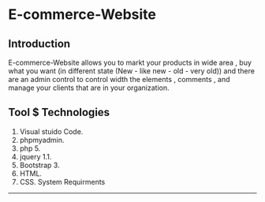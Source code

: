 # E-commerce-Website
Introduction 
------------
E-commerce-Website allows you to markt your products in wide area , buy what you want (in different state (New - like new - old - very old)) and there are an admin control to control width the elements , comments , and manage your clients that are in your organization.

Tool $ Technologies
-------------------
1. Visual stuido Code.
2. phpmyadmin.
3. php 5.
4. jquery 1.1.
5. Bootstrap 3.
6. HTML.
7. CSS.
System Requirments
------------------
